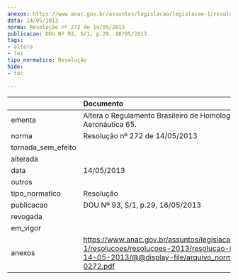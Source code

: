```yaml
---
anexos: https://www.anac.gov.br/assuntos/legislacao/legislacao-1/resolucoes/resolucoes-2013/resolucao-no-272-de-14-05-2013/@@display-file/arquivo_norma/RA2013-0272.pdf
data: 14/05/2013
norma: Resolução nº 272 de 14/05/2013
publicacao: DOU Nº 93, S/1, p.29, 16/05/2013
tags:
- altera
- lei
tipo_normatico: Resolução
hide: 
- toc 
 
---
```


|                    | Documento                                                                                                                                                       |
|:-------------------|:----------------------------------------------------------------------------------------------------------------------------------------------------------------|
| ementa             | Altera o Regulamento Brasileiro de Homologação Aeronáutica 65.                                                                                                  |
| norma              | Resolução nº 272 de 14/05/2013                                                                                                                                  |
| tornada_sem_efeito |                                                                                                                                                                 |
| alterada           |                                                                                                                                                                 |
| data               | 14/05/2013                                                                                                                                                      |
| outros             |                                                                                                                                                                 |
| tipo_normatico     | Resolução                                                                                                                                                       |
| publicacao         | DOU Nº 93, S/1, p.29, 16/05/2013                                                                                                                                |
| revogada           |                                                                                                                                                                 |
| em_vigor           |                                                                                                                                                                 |
| anexos             | https://www.anac.gov.br/assuntos/legislacao/legislacao-1/resolucoes/resolucoes-2013/resolucao-no-272-de-14-05-2013/@@display-file/arquivo_norma/RA2013-0272.pdf |